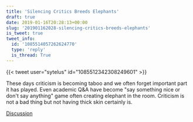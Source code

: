 ```yaml
---
title: 'Silencing Critics Breeds Elephants'
draft: true
date: 2019-01-16T20:28:13+00:00
slug: '201901162028-silencing-critics-breeds-elephants'
is_tweet: true
tweet_info:
  id: '1085514057262624770'
  type: 'reply'
  is_thread: True
---
```




{{< tweet user="sytelus" id="1085512342308249601" >}}

These days criticism is becoming taboo and we often forget important part it has played. Even academic Q&amp;A have become "say something nice or don't say anything" game often creating elephant in the room. Criticism is not a bad thing but not having thick skin certainly is.

[Discussion](https://x.com/sytelus/status/1085514057262624770)
